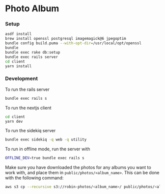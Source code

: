 # Photo Album

### Setup

```bash
asdf install
brew install openssl postgresql imagemagick@6 jpegoptim
bundle config build.puma --with-opt-dir=/usr/local/opt/openssl
bundle
bundle exec rake db:setup
bundle exec rails server
cd client
yarn install
```

### Development

To run the rails server

```bash
bundle exec rails s
```

To run the nextjs client

```bash
cd client
yarn dev
```

To run the sidekiq server

```bash
bundle exec sidekiq -q web -q utility
```

To run in offline mode, run the server with

```bash
OFFLINE_DEV=true bundle exec rails s
```

Make sure you have downloaded the photos for any albums you want to work with,
and place them in `public/photos/<album_name>`. This can be done with the
following command:

```bash
aws s3 cp --recursive s3://robin-photos/<album_name>/ public/photos/<album_name>
```
